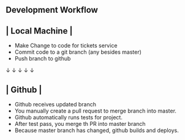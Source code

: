 ## Development Workflow

| Local Machine |
-----------------
* Make Change to code for tickets service
* Commit code to a git branch (any besides master)
* Push branch to github

&darr; &darr; &darr; &darr; &darr;

| Github |
-------------
* Github receives updated branch
* You manually create a pull request to merge branch into master.
* Github automatically runs tests for project.
* After test pass, you merge th PR into master branch
* Because master branch has changed, github builds and deploys.

